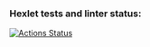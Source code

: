 ### Hexlet tests and linter status:
[![Actions Status](https://github.com/denikeev/backend-project-6/workflows/hexlet-check/badge.svg)](https://github.com/denikeev/backend-project-6/actions)
